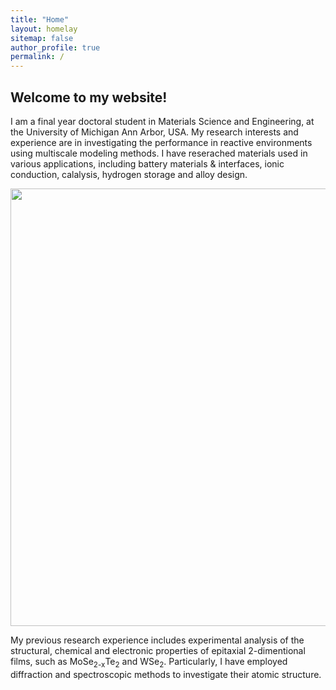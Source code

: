 ```yaml
---
title: "Home"
layout: homelay
sitemap: false
author_profile: true
permalink: /
---
```


## Welcome to my website!

I am a final year doctoral student in Materials Science and Engineering, at the University of Michigan Ann Arbor, USA. My research interests and experience are in investigating the performance in reactive environments using multiscale modeling methods. I have reserached materials used in various applications, including  battery materials & interfaces, ionic conduction, calalysis, hydrogen storage and alloy design.

<div class="col-md-12 col-sm-9" style="background-color:transparent" >
  <img src="{{ site.url }}{{ site.baseurl }}/images/respic/cover.png" width="700px"/>
</div>

My previous research experience includes experimental analysis of the structural, chemical and electronic properties of epitaxial 2-dimentional films, such as MoSe<sub>2-x</sub>Te<sub>2</sub> and WSe<sub>2</sub>. Particularly, I have employed diffraction and spectroscopic methods to investigate their atomic structure. 


